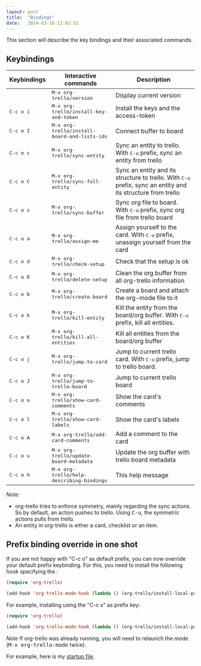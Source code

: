 ```yaml
---
layout: post
title:  "Bindings"
date:   2014-03-16 11:01:52
---
```


This section will describe the key bindings and their associated commands.

## Keybindings

Keybindings        | Interactive commands                                  | Description
-------------------|-------------------------------------------------------|----------------------------------------------------------------------------------------------
                   | <kbd>M-x org-trello/version</kbd>                     | Display current version
<kbd>C-c o i</kbd> | <kbd>M-x org-trello/install-key-and-token</kbd>       | Install the keys and the access-token
<kbd>C-c o I</kbd> | <kbd>M-x org-trello/install-board-and-lists-ids</kbd> | Connect buffer to board
<kbd>C-c o c</kbd> | <kbd>M-x org-trello/sync-entity</kbd>                 | Sync an entity to trello. With <kbd>C-u</kbd> prefix, sync an entity from trello
<kbd>C-c o C</kbd> | <kbd>M-x org-trello/sync-full-entity</kbd>            | Sync an entity and its structure to trello. With <kbd>C-u</kbd> prefix, sync an entity and its structure from trello
<kbd>C-c o s</kbd> | <kbd>M-x org-trello/sync-buffer</kbd>                 | Sync org file to board. With <kbd>C-u</kbd> prefix, sync org file from trello board
<kbd>C-c o a</kbd> | <kbd>M-x org-trello/assign-me</kbd>                   | Assign yourself to the card. With <kbd>C-u</kbd> prefix, unassign yourself from the card
<kbd>C-c o d</kbd> | <kbd>M-x org-trello/check-setup</kbd>                 | Check that the setup is ok
<kbd>C-c o D</kbd> | <kbd>M-x org-trello/delete-setup</kbd>                | Clean the org buffer from all org-trello information
<kbd>C-c o b</kbd> | <kbd>M-x org-trello/create-board</kbd>                | Create a board and attach the org-mode file to it
<kbd>C-c o k</kbd> | <kbd>M-x org-trello/kill-entity</kbd>                 | Kill the entity from the board/org buffer. With <kbd>C-u</kbd> prefix, kill all entities.
<kbd>C-c o K</kbd> | <kbd>M-x org-trello/kill-all-entities</kbd>           | Kill all entities from the board/org buffer
<kbd>C-c o j</kbd> | <kbd>M-x org-trello/jump-to-card</kbd>                | Jump to current trello card. With <kbd>C-u</kbd> prefix, jump to trello board.
<kbd>C-c o J</kbd> | <kbd>M-x org-trello/jump-to-trello-board</kbd>        | Jump to current trello board
<kbd>C-c o o</kbd> | <kbd>M-x org-trello/show-card-comments</kbd>          | Show the card's comments
<kbd>C-c o l</kbd> | <kbd>M-x org-trello/show-card-labels</kbd>            | Show the card's labels
<kbd>C-c o A</kbd> | <kbd>M-x org-trello/add-card-comments</kbd>           | Add a comment to the card
<kbd>C-c o u</kbd> | <kbd>M-x org-trello/update-board-metadata</kbd>       | Update the org buffer with trello board metadata
<kbd>C-c o h</kbd> | <kbd>M-x org-trello/help-describing-bindings</kbd>    | This help message

*Note:*

- org-trello tries to enforce symmetry, mainly regarding the sync actions.
So by default, an action pushes to trello. Using <kbd>C-u</kbd>, the symmetric actions pulls from trello.
- An entity in org-trello is either a card, checklist or an item.

## Prefix binding override in one shot

If you are not happy with "C-c o" as default prefix, you can now override your default prefix keybinding.
For this, you need to install the following hook specifying the <prefix-key>:

``` lisp
(require 'org-trello)

(add-hook 'org-trello-mode-hook (lambda () (org-trello/install-local-prefix-mode-keybinding! <prefix-key>)))
```

For example, installing using the "C-c x" as prefix key:

``` lisp
(require 'org-trello)

(add-hook 'org-trello-mode-hook (lambda () (org-trello/install-local-prefix-mode-keybinding! "C-c x")))
```

*Note* If org-trello was already running, you will need to relaunch the mode (<kbd>M-x org-trello-mode</kbd> twice).

For example, here is my [startup file](https://github.com/ardumont/orgmode-pack/blob/master/init.el#L3).
